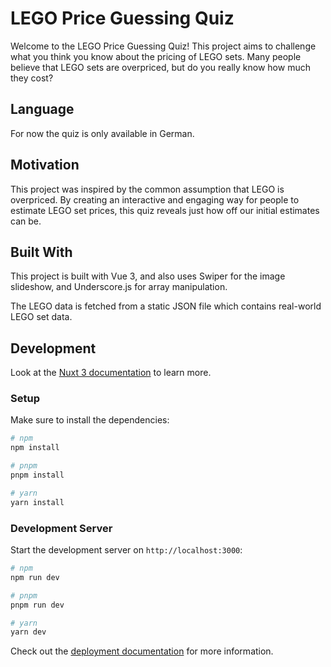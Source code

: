 # LEGO Price Guessing Quiz

Welcome to the LEGO Price Guessing Quiz! This project aims to challenge what you think you know about the pricing of LEGO sets. Many people believe that LEGO sets are overpriced, but do you really know how much they cost?

## Language

For now the quiz is only available in German.

## Motivation

This project was inspired by the common assumption that LEGO is overpriced. By creating an interactive and engaging way for people to estimate LEGO set prices, this quiz reveals just how off our initial estimates can be.

## Built With

This project is built with Vue 3, and also uses Swiper for the image slideshow, and Underscore.js for array manipulation.

The LEGO data is fetched from a static JSON file which contains real-world LEGO set data.

## Development

Look at the [Nuxt 3 documentation](https://nuxt.com/docs/getting-started/introduction) to learn more.

### Setup

Make sure to install the dependencies:

```bash
# npm
npm install

# pnpm
pnpm install

# yarn
yarn install
```

### Development Server

Start the development server on `http://localhost:3000`:

```bash
# npm
npm run dev

# pnpm
pnpm run dev

# yarn
yarn dev
```

Check out the [deployment documentation](https://nuxt.com/docs/getting-started/deployment) for more information.
